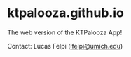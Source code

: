 # ktpalooza.github.io
The web version of the KTPalooza App!

Contact: Lucas Felpi (lfelpi@umich.edu)
